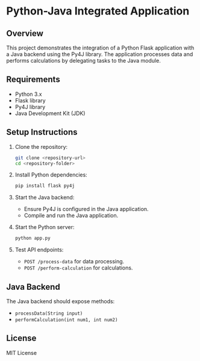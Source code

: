 
# Python-Java Integrated Application

## Overview
This project demonstrates the integration of a Python Flask application with a Java backend using the Py4J library. The application processes data and performs calculations by delegating tasks to the Java module.

## Requirements
- Python 3.x
- Flask library
- Py4J library
- Java Development Kit (JDK)

## Setup Instructions

1. Clone the repository:
   ```bash
   git clone <repository-url>
   cd <repository-folder>
   ```

2. Install Python dependencies:
   ```bash
   pip install flask py4j
   ```

3. Start the Java backend:
   - Ensure Py4J is configured in the Java application.
   - Compile and run the Java application.

4. Start the Python server:
   ```bash
   python app.py
   ```

5. Test API endpoints:
   - `POST /process-data` for data processing.
   - `POST /perform-calculation` for calculations.

## Java Backend
The Java backend should expose methods:
- `processData(String input)`
- `performCalculation(int num1, int num2)`

## License
MIT License
